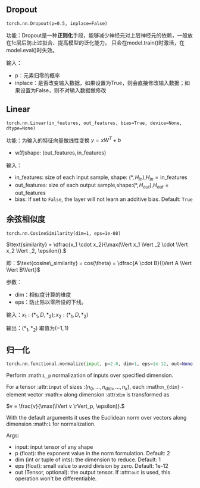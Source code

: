 ## Dropout
```
torch.nn.Dropout(p=0.5, inplace=False)
```

功能：Dropout是一种**正则化**手段，能够减少神经元对上层神经元的依赖，一般放在fc层后防止过拟合、提高模型的泛化能力。
只会在model.train()时激活，在model.eval()时失效。

输入：
- p：元素归零的概率
- inplace：是否改变输入数据，如果设置为True，则会直接修改输入数据；如果设置为False，则不对输入数据做修改


## Linear
```
torch.nn.Linear(in_features, out_features, bias=True, device=None, dtype=None)
```
功能：为输入的特征向量做线性变换
$y = xW^T + b$
- w的shape: $(\text{out\_features}, \text{in\_features})$
  
输入：
- in_features: size of each input sample, shape: $(*, H_{in})$,$H_{in} = \text{in\_features}$
- out_features: size of each output sample,shape:$(*, H_{out})$,$H_{out} = \text{out\_features}$
- bias: If set to ``False``, the layer will not learn an additive bias.
Default: ``True``
## 余弦相似度
```
torch.nn.CosineSimilarity(dim=1, eps=1e-08)
```
$\text{similarity} = \dfrac{x_1 \cdot x_2}{\max(\Vert x_1 \Vert _2 \cdot \Vert x_2 \Vert _2, \epsilon)}.$

即：$\text{cosine\_similarity} = cos(\theta) = \dfrac{A \cdot B}{\Vert A \Vert  \Vert B\Vert}$

参数：
- dim：相似度计算的维度
- eps：防止除以零所设的下线。

输入：$x_1:(\ast_1, D, \ast_2) ; x_2:(\ast_1, D, \ast_2)$

输出：$(\ast_1, \ast_2)$ 取值为$(-1,1)$

## 归一化
```py
torch.nn.functional.normalize(input, p=2.0, dim=1, eps=1e-12, out=None)
```

Perform :math:`L_p` normalization of inputs over specified dimension.

For a tensor :attr:`input` of sizes :$(n_0, ..., n_{dim}, ..., n_k)$, each
:math:`n_{dim}` -element vector :math:`v` along dimension :attr:`dim` is transformed as

$v = \frac{v}{\max(\lVert v \rVert_p, \epsilon)}.$

With the default arguments it uses the Euclidean norm over vectors along dimension :math:`1` for normalization.

Args:
- input: input tensor of any shape
- p (float): the exponent value in the norm formulation. Default: 2
- dim (int or tuple of ints): the dimension to reduce. Default: 1
- eps (float): small value to avoid division by zero. Default: 1e-12
- out (Tensor, optional): the output tensor. If :attr:`out` is used, this operation won't be differentiable.